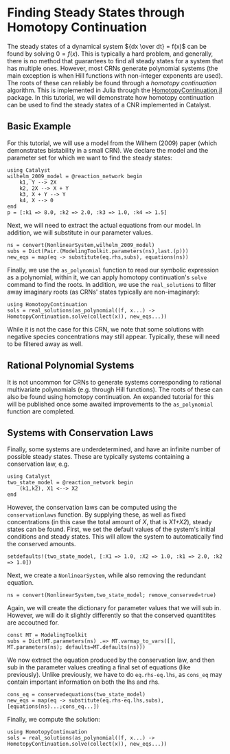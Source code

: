 # Finding Steady States through Homotopy Continuation

The steady states of a dynamical system ${dx \over dt} = f(x)$ can be found by solving $0 = f(x)$. This is typically a hard problem, and generally, there is no method that guarantees to find all steady states for a system that has multiple ones. However, most CRNs generate polynomial systems (the main exception is when Hill functions with non-integer exponents are used). The roots of these can reliably be found through a *homotopy continuation* algorithm. This is implemented in Julia through the [HomotopyContinuation.jl](https://www.juliahomotopycontinuation.org/) package. In this tutorial, we will demonstrate how homotopy continuation can be used to find the steady states of a CNR implemented in  Catalyst.

## Basic Example 
For this tutorial, we will use a model from the Wilhem (2009) paper (which demonstrates bistability in a small CRN). We declare the model and the parameter set for which we want to find the steady states:
```@example hc1
using Catalyst
wilhelm_2009_model = @reaction_network begin
    k1, Y --> 2X
    k2, 2X --> X + Y
    k3, X + Y --> Y
    k4, X --> 0
end
p = [:k1 => 8.0, :k2 => 2.0, :k3 => 1.0, :k4 => 1.5]
```
Next, we will need to extract the actual equations from our model. In addition, we will substitute in our parameter values.
```@example hc1
ns = convert(NonlinearSystem,wilhelm_2009_model)
subs = Dict(Pair.(ModelingToolkit.parameters(ns),last.(p)))
new_eqs = map(eq -> substitute(eq.rhs,subs), equations(ns))
```
Finally, we use the `as_polynomial` function to read our symbolic expression as a polynomial, within it, we can apply homotopy continuation's `solve` command to find the roots. In addition, we use the `real_solutions` to filter away imaginary roots (as CRNs' states typically are non-imaginary):
```@example hc1
using HomotopyContinuation
sols = real_solutions(as_polynomial((f, x...) -> HomotopyContinuation.solve(collect(x)), new_eqs...))
```
While it is not the case for this CRN, we note that some solutions with negative species concentrations may still appear. Typically, these will need to be filtered away as well.

## Rational Polynomial Systems
It is not uncommon for CRNs to generate systems corresponding to rational multivariate polynomials (e.g. through Hill functions). The roots of these can also be found using homotopy continuation. An expanded tutorial for this will be published once some awaited improvements to the `as_polynomial` function are completed. 

## Systems with Conservation Laws
Finally, some systems are underdetermined, and have an infinite number of possible steady states. These are typically systems containing a conservation law, e.g.
```@example hc3
using Catalyst
two_state_model = @reaction_network begin
    (k1,k2), X1 <--> X2
end
```
However, the conservation laws can be computed using the `conservationlaws` function. By supplying these, as well as fixed concentrations (in this case the total amount of *X*, that is *X1+X2*), steady states can be found. First, we set the default values of the system's initial conditions and steady states. This will allow the system to automatically find the conserved amounts.
```@example hc3
setdefaults!(two_state_model, [:X1 => 1.0, :X2 => 1.0, :k1 => 2.0, :k2 => 1.0])
```
Next, we create a `NonlinearSystem`, while also removing the redundant equation.
```@example hc3
ns = convert(NonlinearSystem,two_state_model; remove_conserved=true)
```
Again, we will create the dictionary for parameter values that we will sub in. However, we will do it slightly differently so that the conserved quantitites are accoutned for.
```@example hc3
const MT = ModelingToolkit
subs = Dict(MT.parameters(ns) .=> MT.varmap_to_vars([], MT.parameters(ns); defaults=MT.defaults(ns)))
```
We now extract the equation produced by the conservation law, and then sub in the parameter values creating a final set of equations (like previously). Unlike previously, we have to do `eq.rhs-eq.lhs`, as `cons_eq` may contain important information on both the lhs and rhs.
```@example hc3
cons_eq = conservedequations(two_state_model)
new_eqs = map(eq -> substitute(eq.rhs-eq.lhs,subs), [equations(ns)...;cons_eq...])
```
Finally, we compute the solution:
```@example hc3
using HomotopyContinuation
sols = real_solutions(as_polynomial((f, x...) -> HomotopyContinuation.solve(collect(x)), new_eqs...))
```
